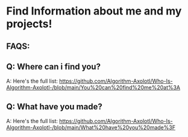 # Find Information about me and my projects! 

##  FAQS:

## Q: Where can i find you?

A: Here's the full list: https://github.com/Algorithm-Axolotl/Who-Is-Algorithm-Axolotl-/blob/main/You%20can%20find%20me%20at%3A

## Q: What have you made?

A: Here's the full list: https://github.com/Algorithm-Axolotl/Who-Is-Algorithm-Axolotl-/blob/main/What%20have%20you%20made%3F

